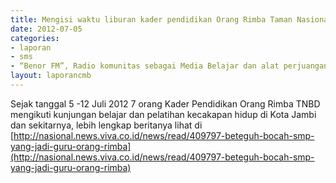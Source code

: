 ```yaml
---	
title: Mengisi waktu liburan kader pendidikan Orang Rimba Taman Nasional Bukit Duabelas (TNBD), 5 - 12 Juli 2012 di Kota Jambi dan sekitarnya
date: 2012-07-05
categories:	
- laporan
- sms
- “Benor FM”, Radio komunitas sebagai Media Belajar dan alat perjuangan hak dasar Orang Rimba
layout: laporancmb	
---
```


Sejak tanggal 5 -12 Juli 2012 7 orang Kader Pendidikan Orang Rimba TNBD mengikuti kunjungan belajar dan pelatihan kecakapan hidup di Kota Jambi dan sekitarnya, lebih lengkap beritanya lihat di [http://nasional.news.viva.co.id/news/read/409797-beteguh-bocah-smp-yang-jadi-guru-orang-rimba](http://nasional.news.viva.co.id/news/read/409797-beteguh-bocah-smp-yang-jadi-guru-orang-rimba)

